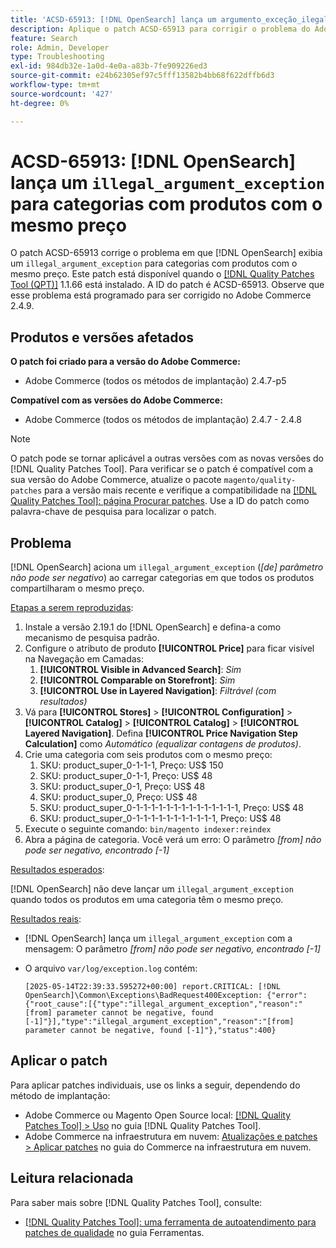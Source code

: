 ```yaml
---
title: 'ACSD-65913: [!DNL OpenSearch] lança um argumento_exceção_ilegal para categorias com produtos com o mesmo preço'
description: Aplique o patch ACSD-65913 para corrigir o problema do Adobe Commerce em que [!DNL Opensearch]  está gerando um argumento_ilegal_exceção ("[do] parâmetro não pode ser negativo") nas categorias que contêm todos os produtos com o mesmo preço.
feature: Search
role: Admin, Developer
type: Troubleshooting
exl-id: 984db32e-1a0d-4e0a-a83b-7fe909226ed3
source-git-commit: e24b62305ef97c5fff13582b4bb68f622dffb6d3
workflow-type: tm+mt
source-wordcount: '427'
ht-degree: 0%

---
```


# ACSD-65913: [!DNL OpenSearch] lança um `illegal_argument_exception` para categorias com produtos com o mesmo preço

O patch ACSD-65913 corrige o problema em que [!DNL OpenSearch] exibia um `illegal_argument_exception` para categorias com produtos com o mesmo preço. Este patch está disponível quando o [[!DNL Quality Patches Tool (QPT)]](/help/tools/quality-patches-tool/quality-patches-tool-to-self-serve-quality-patches.md) 1.1.66 está instalado. A ID do patch é ACSD-65913. Observe que esse problema está programado para ser corrigido no Adobe Commerce 2.4.9.

## Produtos e versões afetados

**O patch foi criado para a versão do Adobe Commerce:**

* Adobe Commerce (todos os métodos de implantação) 2.4.7-p5

**Compatível com as versões do Adobe Commerce:**

* Adobe Commerce (todos os métodos de implantação) 2.4.7 - 2.4.8

>[!NOTE]
>
>O patch pode se tornar aplicável a outras versões com as novas versões do [!DNL Quality Patches Tool]. Para verificar se o patch é compatível com a sua versão do Adobe Commerce, atualize o pacote `magento/quality-patches` para a versão mais recente e verifique a compatibilidade na [[!DNL Quality Patches Tool]: página Procurar patches](https://experienceleague.adobe.com/tools/commerce-quality-patches/index.html). Use a ID do patch como palavra-chave de pesquisa para localizar o patch.

## Problema

[!DNL OpenSearch] aciona um `illegal_argument_exception` (*[de] parâmetro não pode ser negativo*) ao carregar categorias em que todos os produtos compartilharam o mesmo preço.

<u>Etapas a serem reproduzidas</u>:

1. Instale a versão 2.19.1 do [!DNL OpenSearch] e defina-a como mecanismo de pesquisa padrão.
1. Configure o atributo de produto **[!UICONTROL Price]** para ficar visível na Navegação em Camadas:
   1. **[!UICONTROL Visible in Advanced Search]**: *Sim*
   1. **[!UICONTROL Comparable on Storefront]**: *Sim*
   1. **[!UICONTROL Use in Layered Navigation]**: *Filtrável (com resultados)*
1. Vá para **[!UICONTROL Stores]** > **[!UICONTROL Configuration]** > **[!UICONTROL Catalog]** > **[!UICONTROL Catalog]** > **[!UICONTROL Layered Navigation]**. Defina **[!UICONTROL Price Navigation Step Calculation]** como *Automático (equalizar contagens de produtos)*.
1. Crie uma categoria com seis produtos com o mesmo preço:
   1. SKU: product_super_0-1-1-1, Preço: US$ 150
   1. SKU: product_super_0-1-1, Preço: US$ 48
   1. SKU: product_super_0-1, Preço: US$ 48
   1. SKU: product_super_0, Preço: US$ 48
   1. SKU: product_super_0-1-1-1-1-1-1-1-1-1-1-1-1-1-1, Preço: US$ 48
   1. SKU: product_super_0-1-1-1-1-1-1-1-1-1-1-1, Preço: US$ 48
1. Execute o seguinte comando:
   `bin/magento indexer:reindex`
1. Abra a página de categoria. Você verá um erro:
   O parâmetro *[from] não pode ser negativo, encontrado [-1]*

<u>Resultados esperados</u>:

[!DNL OpenSearch] não deve lançar um `illegal_argument_exception` quando todos os produtos em uma categoria têm o mesmo preço.

<u>Resultados reais</u>:

* [!DNL OpenSearch] lança um `illegal_argument_exception` com a mensagem:
  O parâmetro *[from] não pode ser negativo, encontrado [-1]*

* O arquivo `var/log/exception.log` contém:

  ```
  [2025-05-14T22:39:33.595272+00:00] report.CRITICAL: [!DNL OpenSearch]\Common\Exceptions\BadRequest400Exception: {"error":{"root_cause":[{"type":"illegal_argument_exception","reason":"[from] parameter cannot be negative, found [-1]"}],"type":"illegal_argument_exception","reason":"[from] parameter cannot be negative, found [-1]"},"status":400}
  ```

## Aplicar o patch

Para aplicar patches individuais, use os links a seguir, dependendo do método de implantação:

* Adobe Commerce ou Magento Open Source local: [[!DNL Quality Patches Tool] > Uso](/help/tools/quality-patches-tool/usage.md) no guia [!DNL Quality Patches Tool].
* Adobe Commerce na infraestrutura em nuvem: [Atualizações e patches > Aplicar patches](https://experienceleague.adobe.com/docs/commerce-cloud-service/user-guide/develop/upgrade/apply-patches.html) no guia do Commerce na infraestrutura em nuvem.

## Leitura relacionada

Para saber mais sobre [!DNL Quality Patches Tool], consulte:

* [[!DNL Quality Patches Tool]: uma ferramenta de autoatendimento para patches de qualidade](/help/tools/quality-patches-tool/quality-patches-tool-to-self-serve-quality-patches.md) no guia Ferramentas.

